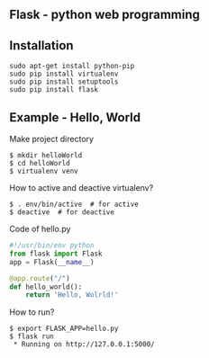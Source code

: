 ## Flask - python web programming

Installation
----
```shell
sudo apt-get install python-pip
sudo pip install virtualenv
sudo pip install setuptools
sudo pip install flask
```

Example - Hello, World
----
Make project directory
```
$ mkdir helloWorld
$ cd helloWorld
$ virtualenv venv
```

How to active and deactive virtualenv?
```
$ . env/bin/active  # for active
$ deactive  # for deactive
```

Code of hello.py
```python
#!/usr/bin/env python
from flask import Flask
app = Flask(__name__)

@app.route("/")
def hello_world():
    return 'Hello, Wolrld!'
```

How to run?
```
$ export FLASK_APP=hello.py
$ flask run
 * Running on http://127.0.0.1:5000/
```
